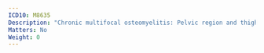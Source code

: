 ```yaml
---
ICD10: M8635
Description: "Chronic multifocal osteomyelitis: Pelvic region and thigh"
Matters: No
Weight: 0
---
```


